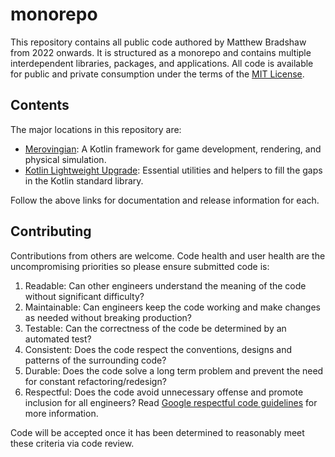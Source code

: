# monorepo

This repository contains all public code authored by Matthew Bradshaw from 2022 onwards. It is structured as a monorepo and contains multiple interdependent libraries, packages, and applications. All code is available for public and private consumption under the terms of the [MIT License](LICENSE).

## Contents

The major locations in this repository are:

- [Merovingian](https://github.com/matthewbradshaw-io/monorepo/tree/main/java/io/matthewbradshaw/merovingian): A Kotlin framework for game development, rendering, and physical simulation.
- [Kotlin Lightweight Upgrade](https://github.com/matthewbradshaw-io/monorepo/tree/main/java/io/matthewbradshaw/klu): Essential utilities and helpers to fill the gaps in the Kotlin standard library.

Follow the above links for documentation and release information for each.

## Contributing

Contributions from others are welcome. Code health and user health are the uncompromising priorities so please ensure submitted code is:

1. Readable: Can other engineers understand the meaning of the code without significant difficulty?
2. Maintainable: Can engineers keep the code working and make changes as needed without breaking production?
3. Testable: Can the correctness of the code be determined by an automated test?
4. Consistent: Does the code respect the conventions, designs and patterns of the surrounding code?
5. Durable: Does the code solve a long term problem and prevent the need for constant refactoring/redesign?
6. Respectful: Does the code avoid unnecessary offense and promote inclusion for all engineers? Read [Google respectful code guidelines](https://opensource.google/documentation/reference/respectfulcode) for more information.

Code will be accepted once it has been determined to reasonably meet these criteria via code review.